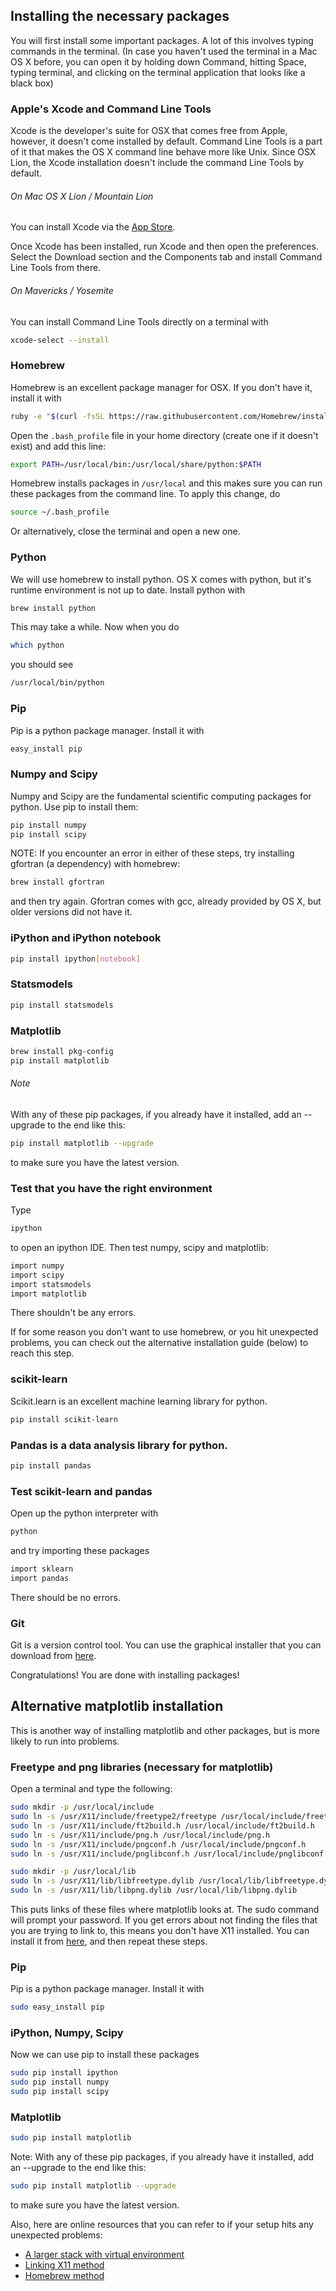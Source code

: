 ## Installing the necessary packages

You will first install some important packages. A lot of this involves
typing commands in the terminal. (In case you haven't used the
terminal in a Mac OS X before, you can open it by holding down
Command, hitting Space, typing terminal, and clicking on the terminal
application that looks like a black box)


### Apple's Xcode and Command Line Tools

Xcode is the developer's suite for OSX that comes free from Apple,
however, it doesn't come installed by default. Command Line Tools is a
part of it that makes the OS X command line behave more like Unix.
Since OSX Lion, the Xcode installation doesn't include the command
Line Tools by default.


###### On Mac OS X Lion / Mountain Lion

You can install Xcode via the
[App Store](https://itunes.apple.com/us/app/xcode/id497799835).

Once Xcode has been installed, run Xcode and then open the
preferences. Select the Download section and the Components tab and
install Command Line Tools from there.

###### On Mavericks / Yosemite

You can install Command Line Tools directly on a terminal with

```bash
xcode-select --install
```

### Homebrew

Homebrew is an excellent package manager for OSX. If you don't have
it, install it with

```bash
ruby -e "$(curl -fsSL https://raw.githubusercontent.com/Homebrew/install/master/install)"
```

Open the `.bash_profile` file in your home directory (create one if it
doesn't exist) and add this line:

```bash
export PATH=/usr/local/bin:/usr/local/share/python:$PATH
```

Homebrew installs packages in `/usr/local` and this makes sure you can
run these packages from the command line. To apply this change, do

```bash
source ~/.bash_profile
```

Or alternatively, close the terminal and open a new one.


### Python

We will use homebrew to install python. OS X comes with python, but
it's runtime environment is not up to date. Install python with

```bash
brew install python
```

This may take a while. Now when you do

```bash
which python
```

you should see

```bash
/usr/local/bin/python
```

### Pip

Pip is a python package manager. Install it with

```bash
easy_install pip
```

### Numpy and Scipy

Numpy and Scipy are the fundamental scientific computing packages for python.
Use pip to install them:

```bash
pip install numpy
pip install scipy
```

NOTE: If you encounter an error in either of these steps, try installing gfortran (a dependency) with homebrew:

```bash
brew install gfortran
```

and then try again. Gfortran comes with gcc, already provided by OS X, but older versions did not have it.


### iPython and iPython notebook

```bash
pip install ipython[notebook]
```


### Statsmodels

```bash
pip install statsmodels
```


### Matplotlib

```bash
brew install pkg-config
pip install matplotlib
```


###### Note

With any of these pip packages, if you already have it
installed, add an --upgrade to the end like this:

```bash
pip install matplotlib --upgrade
```

to make sure you have the latest version.


### Test that you have the right environment

Type

```bash
ipython
```

to open an ipython IDE. Then test numpy, scipy and matplotlib:

```bash
import numpy
import scipy
import statsmodels
import matplotlib
```

There shouldn't be any errors.

If for some reason you don't want to use homebrew, or you hit
unexpected problems, you can check out the alternative installation
guide (below) to reach this step.


### scikit-learn

Scikit.learn is an excellent machine learning library for python.

```bash
pip install scikit-learn
```


### Pandas is a data analysis library for python.

```bash
pip install pandas
```


### Test scikit-learn and pandas

Open up the python interpreter with

```bash
python
```

and try importing these packages

```bash
import sklearn
import pandas
```

There should be no errors.


### Git

Git is a version control tool. You can use the graphical installer
that you can download from
[here](http://sourceforge.net/projects/git-osx-installer/).

Congratulations! You are done with installing packages!


## Alternative matplotlib installation

This is another way of installing matplotlib and other packages, but
is more likely to run into problems.


### Freetype and png libraries (necessary for matplotlib)

Open a terminal and type the following:

```bash
sudo mkdir -p /usr/local/include
sudo ln -s /usr/X11/include/freetype2/freetype /usr/local/include/freetype
sudo ln -s /usr/X11/include/ft2build.h /usr/local/include/ft2build.h
sudo ln -s /usr/X11/include/png.h /usr/local/include/png.h
sudo ln -s /usr/X11/include/pngconf.h /usr/local/include/pngconf.h
sudo ln -s /usr/X11/include/pnglibconf.h /usr/local/include/pnglibconf.h

sudo mkdir -p /usr/local/lib
sudo ln -s /usr/X11/lib/libfreetype.dylib /usr/local/lib/libfreetype.dylib
sudo ln -s /usr/X11/lib/libpng.dylib /usr/local/lib/libpng.dylib
```

This puts links of these files where matplotlib looks at. The sudo
command will prompt your password. If you get errors about not finding
the files that you are trying to link to, this means you don't have
X11 installed. You can install it from
[here](http://xquartz.macosforge.org/landing/), and then repeat these
steps.


### Pip

Pip is a python package manager. Install it with

```bash
sudo easy_install pip
```


### iPython, Numpy, Scipy

Now we can use pip to install these packages

```bash
sudo pip install ipython
sudo pip install numpy
sudo pip install scipy
```


### Matplotlib

```bash
sudo pip install matplotlib
```

Note: With any of these pip packages, if you already have it
installed, add an --upgrade to the end like this:

```bash
sudo pip install matplotlib --upgrade
```

to make sure you have the latest version.

Also, here are online resources that you can refer to if your setup
hits any unexpected problems:
 * [A larger stack with virtual environment](http://www.tapir.caltech.edu/~dtsang/python.html)
 * [Linking X11 method](https://github.com/rueckstiess/mtools/wiki/matplotlib-Installation-Guide)
 * [Homebrew method](http://penandpants.com/2012/02/24/install-python/)
